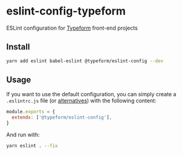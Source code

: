 # eslint-config-typeform

ESLint configuration for [Typeform](https://github.com/Typeform/) front-end projects

## Install

```sh
yarn add eslint babel-eslint @typeform/eslint-config --dev
```

## Usage

If you want to use the default configuration, you can simply create a `.eslintrc.js` file (or [alternatives](https://eslint.org/docs/user-guide/configuring#configuration-file-formats)) with the following content:

```js
module.exports = {
  extends: ['@typeform/eslint-config'],
}
```

And run with:

```sh
yarn eslint . --fix
```
